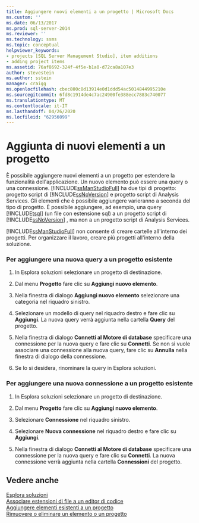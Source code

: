 ```yaml
---
title: Aggiungere nuovi elementi a un progetto | Microsoft Docs
ms.custom: ''
ms.date: 06/13/2017
ms.prod: sql-server-2014
ms.reviewer: ''
ms.technology: ssms
ms.topic: conceptual
helpviewer_keywords:
- projects [SQL Server Management Studio], item additions
- adding project items
ms.assetid: 76af8692-324f-4f5e-b1a0-d72ca8a107e3
author: stevestein
ms.author: sstein
manager: craigg
ms.openlocfilehash: cbec800c8d13914e0d1ddd54ac5014844995210e
ms.sourcegitcommit: 6fd8c1914de4c7ac24900fe388ecc7883c740077
ms.translationtype: MT
ms.contentlocale: it-IT
ms.lasthandoff: 04/26/2020
ms.locfileid: "62956099"
---
```

# <a name="add-new-items-to-a-project"></a>Aggiunta di nuovi elementi a un progetto
  È possibile aggiungere nuovi elementi a un progetto per estendere la funzionalità dell'applicazione. Un nuovo elemento può essere una query o una connessione. [!INCLUDE[ssManStudioFull](../../includes/ssmanstudiofull-md.md)] ha due tipi di progetto: progetto script di [!INCLUDE[ssNoVersion](../../includes/ssnoversion-md.md)] e progetto script di Analysis Services. Gli elementi che è possibile aggiungere varieranno a seconda del tipo di progetto. È possibile aggiungere, ad esempio, una query [!INCLUDE[tsql](../../includes/tsql-md.md)] (un file con estensione sql) a un progetto script di [!INCLUDE[ssNoVersion](../../includes/ssnoversion-md.md)] , ma non a un progetto script di Analysis Services.  
  
 [!INCLUDE[ssManStudioFull](../../includes/ssmanstudiofull-md.md)] non consente di creare cartelle all'interno dei progetti. Per organizzare il lavoro, creare più progetti all'interno della soluzione.  
  
### <a name="to-add-a-new-query-to-an-existing-project"></a>Per aggiungere una nuova query a un progetto esistente  
  
1.  In Esplora soluzioni selezionare un progetto di destinazione.  
  
2.  Dal menu **Progetto** fare clic su **Aggiungi nuovo elemento**.  
  
3.  Nella finestra di dialogo **Aggiungi nuovo elemento** selezionare una categoria nel riquadro sinistro.  
  
4.  Selezionare un modello di query nel riquadro destro e fare clic su **Aggiungi**. La nuova query verrà aggiunta nella cartella **Query** del progetto.  
  
5.  Nella finestra di dialogo **Connetti al Motore di database** specificare una connessione per la nuova query e fare clic su **Connetti**. Se non si vuole associare una connessione alla nuova query, fare clic su **Annulla** nella finestra di dialogo della connessione.  
  
6.  Se lo si desidera, rinominare la query in Esplora soluzioni.  
  
### <a name="to-add-a-new-connection-to-an-existing-project"></a>Per aggiungere una nuova connessione a un progetto esistente  
  
1.  In Esplora soluzioni selezionare un progetto di destinazione.  
  
2.  Dal menu **Progetto** fare clic su **Aggiungi nuovo elemento**.  
  
3.  Selezionare **Connessione** nel riquadro sinistro.  
  
4.  Selezionare **Nuova connessione** nel riquadro destro e fare clic su **Aggiungi**.  
  
5.  Nella finestra di dialogo **Connetti al Motore di database** specificare una connessione per la nuova query e fare clic su **Connetti**. La nuova connessione verrà aggiunta nella cartella **Connessioni** del progetto.  
  
## <a name="see-also"></a>Vedere anche  
 [Esplora soluzioni](solution-explorer.md)   
 [Associare estensioni di file a un editor di codice](../../relational-databases/scripting/associate-file-extensions-to-a-code-editor.md)   
 [Aggiungere elementi esistenti a un progetto](add-existing-items-to-a-project.md)   
 [Rimuovere o eliminare un elemento o un progetto](remove-or-delete-an-item-or-project.md)  
  
  
